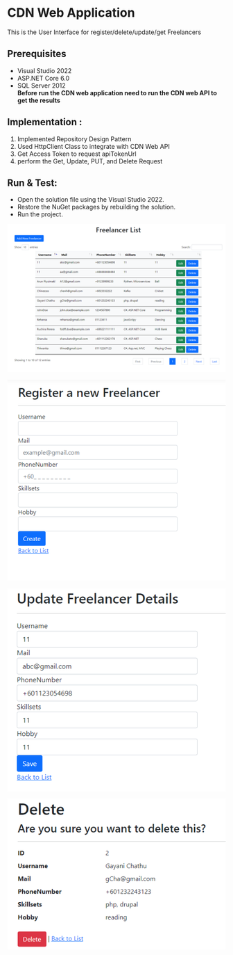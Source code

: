 # CDN Web Application
This is the User Interface for register/delete/update/get Freelancers

## Prerequisites
* Visual Studio 2022
* ASP.NET Core 6.0
* SQL Server 2012
  <br/>
<b>Before run the CDN web application need to run the CDN web API to get the results</b>

## Implementation :
<ol>
  <li>Implemented Repository Design Pattern</li>
  <li>Used HttpClient Class to integrate with CDN Web API</li>
  <li>Get Access Token to request apiTokenUrl </li>
  <li>perform the Get, Update, PUT, and Delete Request </li>
</ol>

 ## Run & Test:
 
 * Open the solution file using the Visual Studio 2022.
* Restore the NuGet packages by rebuilding the solution.
* Run the project.
  
 <p align="center">
  <img src="https://github.com/shanukat/CDN_Web_Application/blob/master/images/Dashboard.png" width="800" title="diagram"> 
   </p>
   <p align="center">
  <img src="https://github.com/shanukat/CDN_Web_Application/blob/master/images/register.png" width="600" title="diagram"> 
   </p>
 <p align="center">
  <img src="https://github.com/shanukat/CDN_Web_Application/blob/master/images/update6.png" width="600" title="diagram"> 
   </p>
   <p align="center">
  <img src="https://github.com/shanukat/CDN_Web_Application/blob/master/images/de.png" width="600" title="diagram"> 
   </p>

